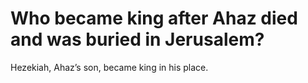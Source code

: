 # Who became king after Ahaz died and was buried in Jerusalem?

Hezekiah, Ahaz’s son, became king in his place.
